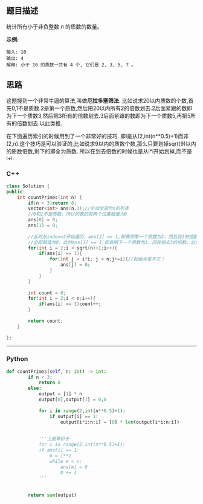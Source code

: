 ## 题目描述

统计所有小于非负整数 *n* 的质数的数量。

**示例:**

```
输入: 10
输出: 4
解释: 小于 10 的质数一共有 4 个, 它们是 2, 3, 5, 7 。
```



## 思路

这题搜到一个非常牛逼的算法,叫做**厄拉多塞筛法**. 比如说求20以内质数的个数,首先0,1不是质数.2是第一个质数,然后把20以内所有2的倍数划去.2后面紧跟的数即为下一个质数3,然后把3所有的倍数划去.3后面紧跟的数即为下一个质数5,再把5所有的倍数划去.以此类推.

在下面遍历索引的时候用到了一个非常好的技巧. 即i是从(2,int(n\*\*0.5)+1)而非(2,n).这个技巧是可以验证的,比如说求9以内的质数个数,那么只要划掉sqrt(9)以内的质数倍数,剩下的即全为质数. 所以在划去倍数的时候也是从i\*i开始划掉,而不是i+i.

### C++

```CPP
class Solution {
public:
    int countPrimes(int n) {
        if(n < 3)return 0;
        vector<int> ans(n,1);//生成全部为1的列表
        //0和1不是质数，所以列表的前两个位置赋值为0
        ans[0] = 0;
        ans[1] = 0;
        
        //此时从index=2开始遍历，ans[2] == 1,即表明第一个质数为2，然后将2的倍数对应的索引
        //全部赋值为0，此时ans[3] == 1,即表明下一个质数为3，同样划去3的倍数，以此类推
        for(int i = 2;i < sqrt(n)+1;i++){
            if(ans[i] == 1){
                for(int j = i*i; j < n;j+=i){//起始点是平方！
                    ans[j] = 0;
                }
            }
        }
        
        int count = 0;
        for(int i = 2;i < n;i++){
            if(ans[i] == 1)count++;
        }
        
        return count;
    }
    
};
```

------------------------

### Python

```python
def countPrimes(self, n: int) -> int:
        if n < 3:
            return 0     
        else:
            output = [1] * n
            output[0],output[1] = 0,0
            
            for i in range(2,int(n**0.5)+1): 
                if output[i] == 1:
                    output[i*i:n:i] = [0] * len(output[i*i:n:i])
        
        
        	'''上面等价于
        	for i in range(2,int(n**0.5)+1):
            if ans[i] == 1:
                m = i**2
                while m < n:
                    ans[m] = 0
                    m += i
        	'''
        
        
        return sum(output)
```

